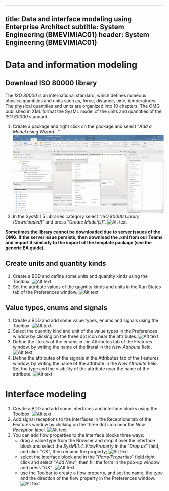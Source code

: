 

---
title: Data and interface modeling using Enterprise Architect
subtitle: System Engineering (BMEVIMIAC01)
header: System Engineering (BMEVIMIAC01)
---

# Data and information modeling

## Download ISO 80000 library

The *ISO 80000* is an international standard, which defines numeous physicalquantities and units such as, force, distance, time, temperatures. The physical quantities and units are organized into 10 chapters. The OMG published in XML format the SysML model of the units and quantities of the *ISO 80000* standard. 

1. Create a package and right click on the package and select "*Add a Model using Wizard...*".
![Alt text](image.png)
1. In the SysML1.5 Libraries category select "*ISO 80000 Library (Downloaded)*" and press "*Create Model(s)*". 
![Alt text](image-1.png)

**Sometimes the library cannot be downloaded due to server issues of the OMG. If the server issue persists, then download the .xml from our Teams and import it similarly to the import of the template package (see the generic EA guide).**


## Create units and quantity kinds

1. Create a BDD and define some units and quantity kinds using the Toolbox.
![Alt text](image-2.png)
1. Set the attribute values of the quantity kinds and units in the Run States tab of the Preferences window.
![Alt text](image-3.png)

## Value types, enums and signals

1. Create a BDD and add some value types, enums and signals using the Toolbox.
![Alt text](image-5.png)
2. Select the quantity kind and unit of the value types in the Preferences window by clicking on the three dot icon near the attributes.
![Alt text](image-6.png)
3. Define the literals of the enums in the Attributes tab of the Features window, by writing the name of the literal in the *New Attribute* field.
![Alt text](image-8.png)
4. Define the attributes of the signals in the Attributes tab of the Features window, by writing the name of the attribute in the *New Attribute* field. Set the type and the visibility of the attribute near the name of the attribute.
![Alt text](image-10.png)

# Interface modeling

1. Create a BDD and add some interfaces and interface blocks using the Toolbox.
![Alt text](image-11.png)
1. Add signal receptions to the interfaces in the Receptions tab of the Features window by clicking on the three dot icon near the *New Reception* label.
![Alt text](image-12.png)
1. You can add flow properties to the interface blocks three ways:
      - drag a value type from the Browser and drop it over the interface block and select the *SysML1.4::FlowProperty* in the "*Drop as*" field, and click "*OK*", then rename the property;
      ![Alt text](image-13.png)
      - select the interface block and in the "*Parts/Properties*" field right click and select "*Add New*", then fill the form in the pop-up window and press "*OK*";
      ![Alt text](image-14.png)
      - use the Toolbar to create a flow property, and set the name, the type and the direction of the flow property in the Preferences window.
      ![Alt text](image-15.png)